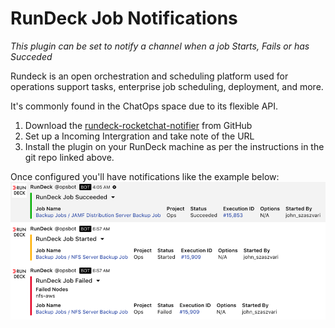 # RunDeck Job Notifications 

_This plugin can be set to notify a channel when a job Starts, Fails or has Succeded_ 

Rundeck is an open orchestration and scheduling platform used for operations support tasks, enterprise job scheduling, deployment, and more.

It's commonly found in the ChatOps space due to its flexible API. 

1. Download the [rundeck-rocketchat-notifier](https://github.com/jszaszvari/rundeck-rocketchat-notifier) from GitHub
2. Set up a Incoming Intergration and take note of the URL
3. Install the plugin on your RunDeck machine as per the instructions in the git repo linked above. 

Once configured you'll have notifications like the example below:
![image](RunDeck.png)
